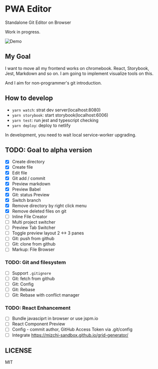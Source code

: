 # PWA Editor

Standalone Git Editor on Browser

Work in progress.

![Demo](http://nervous-kilby-73c9b0.netlify.com)

## My Goal

I want to move all my frontend works on chromebook. React, Storybook, Jest, Markdown and so on. I am going to implement visualize tools on this.

And I aim for non-programmer's git introduction.

## How to develop

- `yarn watch`: strat dev server(localhost:8080)
- `yarn storybook`: start storybook(localhost:6006)
- `yarn test`: run jest and typescript checking
- `yarn deploy`: deploy to netlify

In development, you need to wait local service-worker upgrading.

## TODO: Goal to alpha version

- [x] Create directory
- [x] Create file
- [x] Edit file
- [x] Git add / commit
- [x] Preview markdown
- [x] Preview Babel
- [x] Git: status Preview
- [x] Switch branch
- [x] Remove directory by right click menu
- [x] Remove deleted files on git
- [ ] Inline File Creator
- [ ] Multi project switcher
- [ ] Preview Tab Switcher
- [ ] Toggle preview layout 2 <-> 3 panes
- [ ] Git: push from github
- [ ] Git: clone from github
- [ ] Markup: File Browser

### TODO: Git and filesystem

- [ ] Support `.gitignore`
- [ ] Git: fetch from github
- [ ] Git: Config
- [ ] Git: Rebase
- [ ] Git: Rebase with conflict manager

### TODO: React Enhancement

- [ ] Bundle javasciprt in browser or use jspm.io
- [ ] React Component Preview
- [ ] Config - commit author, GitHub Access Token via .git/config
- [ ] Integrate https://mizchi-sandbox.github.io/grid-generator/

## LICENSE

MIT
